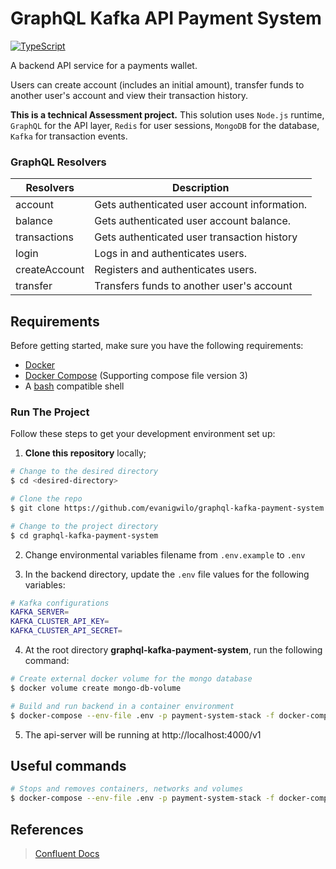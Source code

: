 # GraphQL Kafka API Payment System

[![TypeScript](https://img.shields.io/badge/--3178C6?logo=typescript&logoColor=ffffff)](https://www.typescriptlang.org)

A backend API service for a payments wallet.

Users can create account (includes an initial amount), transfer funds to another user's account and view their transaction history.

**This is a technical Assessment project.** This solution uses `Node.js` runtime, `GraphQL` for the API layer, `Redis` for user sessions, `MongoDB` for the database, `Kafka` for transaction events.

### GraphQL Resolvers

| Resolvers     | Description                                  |
| ------------- | -------------------------------------------- |
| account       | Gets authenticated user account information. |
| balance       | Gets authenticated user account balance.     |
| transactions  | Gets authenticated user transaction history  |
| login         | Logs in and authenticates users.             |
| createAccount | Registers and authenticates users.           |
| transfer      | Transfers funds to another user's account    |

## Requirements

Before getting started, make sure you have the following requirements:

- [Docker](https://www.docker.com)
- [Docker Compose](https://docs.docker.com/compose/) (Supporting compose file version 3)
- A [bash](https://www.gnu.org/software/bash) compatible shell

### Run The Project

Follow these steps to get your development environment set up:

1. **Clone this repository** locally;

```bash
# Change to the desired directory
$ cd <desired-directory>

# Clone the repo
$ git clone https://github.com/evanigwilo/graphql-kafka-payment-system.git

# Change to the project directory
$ cd graphql-kafka-payment-system
```

2. Change environmental variables filename from `.env.example` to `.env`

3. In the backend directory, update the `.env` file values for the following variables:

```bash
# Kafka configurations
KAFKA_SERVER=
KAFKA_CLUSTER_API_KEY=
KAFKA_CLUSTER_API_SECRET=
```

4. At the root directory **graphql-kafka-payment-system**, run the following command:

```bash
# Create external docker volume for the mongo database
$ docker volume create mongo-db-volume

# Build and run backend in a container environment
$ docker-compose --env-file .env -p payment-system-stack -f docker-compose.yml up --build -d
```

5. The api-server will be running at http://localhost:4000/v1

## Useful commands

```bash
# Stops and removes containers, networks and volumes
$ docker-compose --env-file .env -p payment-system-stack -f docker-compose.yml down -v --remove-orphans
```

## References

> [Confluent Docs](https://docs.confluent.io/home/overview.html/)
